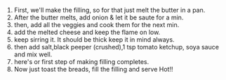 1. First,  we'll make the filling, so for that just melt the butter in a pan.
2. After the butter melts, add onion & let it be saute for a min.
3. then, add all the veggies and cook them for the next min.
4. add the melted cheese and keep the flame on low.
5. keep sirring it. It should be thick keep it in mind always.
6. then add salt,black peeper (crushed),1 tsp tomato ketchup, soya sauce and mix well.
7. here's or first step of making filling completes.
8. Now just toast the breads, fill the filling and serve Hot!! 
